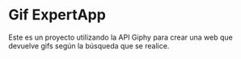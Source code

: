 # Gif ExpertApp

Este es un proyecto utilizando la API Giphy para crear una web 
que devuelve gifs según la búsqueda que se realice.